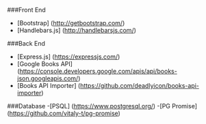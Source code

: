 ###Front End
  - [Bootstrap] (http://getbootstrap.com/)
  - [Handlebars.js] (http://handlebarsjs.com/)

###Back End
  - [Express.js] (https://expressjs.com/)
  - [Google Books API] (https://console.developers.google.com/apis/api/books-json.googleapis.com/)
  - [Books API Importer] (https://github.com/deadlyicon/books-api-importer)
  
###Database
  -[PSQL] (https://www.postgresql.org/)
  -[PG Promise] (https://github.com/vitaly-t/pg-promise)
